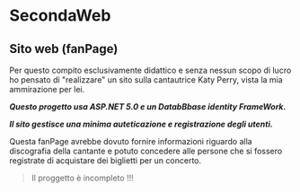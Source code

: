 # SecondaWeb
## Sito web (fanPage) 

Per questo compito esclusivamente didattico e senza nessun scopo di lucro ho pensato di "realizzare" un sito sulla cantautrice Katy Perry, vista la mia ammirazione per lei.

***Questo progetto usa ASP.NET 5.0 e un DatabBbase identity FrameWork.***

***Il sito gestisce una minima auteticazione e registrazione degli utenti.*** 


Questa fanPage avrebbe dovuto fornire informazioni riguardo alla discografia della cantante e potuto concedere alle persone che si fossero registrate di acquistare dei biglietti per un concerto. 


> Il proggetto è incompleto !!!
